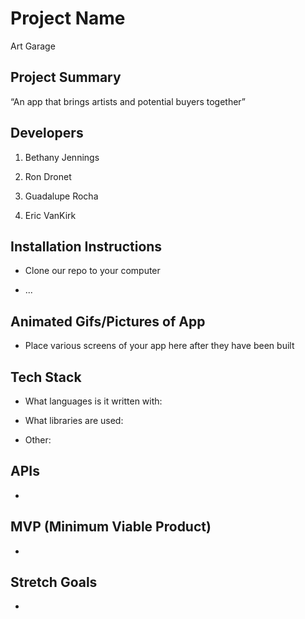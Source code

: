 # Project Name
Art Garage 

## Project Summary

“An app that brings artists and potential buyers together”

## Developers

1. Bethany Jennings

2. Ron Dronet

3. Guadalupe Rocha

4. Eric VanKirk

## Installation Instructions

- Clone our repo to your computer

- ...


## Animated Gifs/Pictures of App

- Place various screens of your app here after they have been built

## Tech Stack

- What languages is it written with: 

- What libraries are used: 

- Other: 


## APIs

-

## MVP (Minimum Viable Product)

-


## Stretch Goals

-